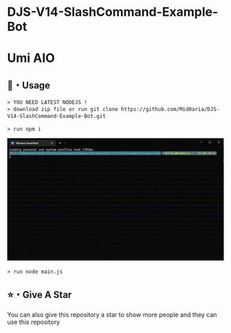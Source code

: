 # DJS-V14-SlashCommand-Example-Bot

# Umi AIO

## 🎈・Usage

```
> YOU NEED LATEST NODEJS !
> download zip file or run git clone https://github.com/Mid0aria/DJS-V14-SlashCommand-Example-Bot.git
```
```
> run npm i
```
![](https://raw.githubusercontent.com/Mid0aria/DJS-V14-SlashCommand-Example-Bot/main/images/npmi.gif)

```
> run node main.js
```



## ⭐・Give A Star

You can also give this repository a star to show more people and they can use this repository

